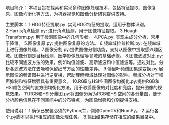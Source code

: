项目简介：
本项目旨在探索和实现多种图像处理技术，包括特征提取、图像复原、图像均衡化等方法，为机器视觉和图像分析研究提供支持。

主要脚本：
1.HOG特征提取.py: 实现HOG特征的提取，适用于物体识别。
2.Harris角点检测.py: 进行角点检测，用于图像特征提取。
3.Hough Transform.py: 用于检测图像中的几何形状。
4.PCA.py: 实现主成分分析，常用于降维。
5.图像复原.py: 提供图像复原的方法。
6.频率域拉普拉斯.py: 在频率域上进行图像处理。
7.图像分割.py:提供图像分割功能，支持从图像中提取感兴趣区域。图像分割是目标检测、医学影像处理等领域的基础步骤。
8.图像滤波对比.py:比较不同滤波方法的效果，例如均值滤波、高斯滤波和中值滤波等。通过对比，分析各滤波方法在去噪和保留细节方面的性能差异。
9.傅里叶频谱图集逆变换.py:展示图像的频谱图并进行逆变换，帮助理解频域处理对图像的影响。频域分析对于噪声抑制和特征增强具有重要意义。
10.RGB与HSI空间图像均衡化.py:提供RGB和HSI颜色空间的直方图均衡化方法，用于改善图像的对比度和亮度，提升图像的视觉效果。
11.RGB和HSI分量图.py:将图像分解为RGB和HSI空间的各分量图，便于分析颜色信息在不同空间中的分布特点，为图像增强和分割提供支持。


使用说明：
1.确保已安装必须的Python库，例如OpenCV和NumPy。
2.运行各个.py脚本以执行相应的图像处理任务。
3.输出结果存储在相应的结果目录中。
